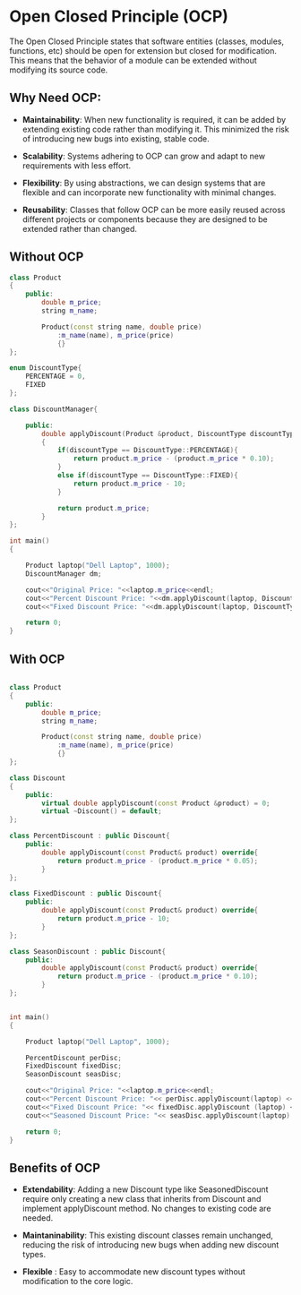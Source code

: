 # Open Closed Principle (OCP)

The Open Closed Principle states that software entities (classes, modules, functions, etc) should be open for extension but closed for modification. This means that the behavior of a module can be extended without modifying its source code.

## Why Need OCP:

- **Maintainability**: When new functionality is required, it can be added by extending existing code rather than modifying it. This minimized the risk of introducing new bugs into existing, stable code.

- **Scalability**: Systems adhering to OCP can grow and adapt to new requirements with less effort.

- **Flexibility**: By using abstractions, we can design systems that are flexible and can incorporate new functionality with minimal changes.

- **Reusability**: Classes that follow OCP can be more easily reused across different projects or components because they are designed to be extended rather than changed.

## Without OCP

```cpp
class Product
{
    public:
        double m_price;
        string m_name;

        Product(const string name, double price)
            :m_name(name), m_price(price)
            {}
};

enum DiscountType{
    PERCENTAGE = 0,
    FIXED
};

class DiscountManager{

    public:
        double applyDiscount(Product &product, DiscountType discountType )
        {
            if(discountType == DiscountType::PERCENTAGE){
                return product.m_price - (product.m_price * 0.10);
            }
            else if(discountType == DiscountType::FIXED){
                return product.m_price - 10;
            }

            return product.m_price;
        }
};

int main()
{

    Product laptop("Dell Laptop", 1000);
    DiscountManager dm;

    cout<<"Original Price: "<<laptop.m_price<<endl;
    cout<<"Percent Discount Price: "<<dm.applyDiscount(laptop, DiscountType::PERCENTAGE)<<endl;
    cout<<"Fixed Discount Price: "<<dm.applyDiscount(laptop, DiscountType::FIXED)<<endl;

    return 0;
}
```

## With OCP

```cpp

class Product
{
    public:
        double m_price;
        string m_name;

        Product(const string name, double price)
            :m_name(name), m_price(price)
            {}
};

class Discount
{
    public:
        virtual double applyDiscount(const Product &product) = 0;
        virtual ~Discount() = default;
};

class PercentDiscount : public Discount{
    public:
        double applyDiscount(const Product& product) override{
            return product.m_price - (product.m_price * 0.05);
        }
};

class FixedDiscount : public Discount{
    public:
        double applyDiscount(const Product& product) override{
            return product.m_price - 10;
        }
};

class SeasonDiscount : public Discount{
    public:
        double applyDiscount(const Product& product) override{
            return product.m_price - (product.m_price * 0.10);
        }
};


int main()
{

    Product laptop("Dell Laptop", 1000);

    PercentDiscount perDisc;
    FixedDiscount fixedDisc;
    SeasonDiscount seasDisc;

    cout<<"Original Price: "<<laptop.m_price<<endl;
    cout<<"Percent Discount Price: "<< perDisc.applyDiscount(laptop) <<endl;
    cout<<"Fixed Discount Price: "<< fixedDisc.applyDiscount (laptop) <<endl;
    cout<<"Seasoned Discount Price: "<< seasDisc.applyDiscount(laptop) <<endl;

    return 0;
}

```

## Benefits of OCP

- **Extendability**: Adding a new Discount type like SeasonedDiscount require only creating a new class that inherits from Discount and implement applyDiscount method. No changes to existing code are needed.

- **Maintaninability**: This existing discount classes remain unchanged, reducing the risk of introducing new bugs when adding new discount types.

- **Flexible** : Easy to accommodate new discount types without modification to the core logic.
